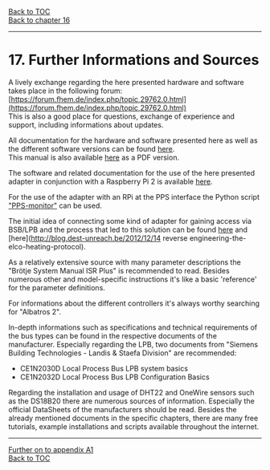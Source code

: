 [Back to TOC](toc.md)  
[Back to chapter 16](chap16.md)    
   
--- 
    

    
# 17. Further Informations and Sources
A lively exchange regarding the here presented hardware and software
takes place in the following forum:   [https://forum.fhem.de/index.php/topic,29762.0.html](https://forum.fhem.de/index.php/topic,29762.0.html)  
This is also a good place for questions, exchange of experience and
support, including informations about updates.  
  
All documentation for the hardware and software presented here
as well as the different software versions can be found [here](https://github.com/fredlcore/bsb_lan).  
This manual is also available [here](https://github.com/1coderookie/BSB-LPB-LAN_EN/raw/master/BSB-LPB-LAN-manual.pdf) as a PDF version.

The software and related documentation for the use of the
here presented adapter in conjunction with a Raspberry Pi 2 is available 
[here](https://github.com/loehnertj/bsbgateway).

For the use of the adapter with an RPi at the PPS interface the Python script ["PPS-monitor"](https://github.com/dspinellis/PPS-monitor) can be used.

The initial idea of connecting some kind of adapter for gaining access  via BSB/LPB and the process that led to this solution can be found [here](http://www.mikrocontroller.net/topic/218643) and [here](http://blog.dest-unreach.be/2012/12/14 reverse engineering-the-elco-heating-protocol).  
    
As a relatively extensive source with many parameter descriptions
the "Brötje System Manual ISR Plus" is recommended to read. Besides 
numerous other and model-specific instructions it's like a basic 'reference' for the parameter definitions.  

For informations about the different controllers it's always worthy searching for "Albatros 2". 

In-depth informations such as specifications and technical
requirements of the bus types can be found in the respective documents of the manufacturer.
Especially regarding the LPB, two documents from "Siemens Building
Technologies - Landis & Staefa Division" are recommended: 
- CE1N2030D Local Process Bus LPB system basics
- CE1N2032D Local Process Bus LPB Configuration Basics

Regarding the installation and usage of DHT22 and
OneWire sensors such as the DS18B20 there are numerous sources of information. Especially the official DataSheets of the manufacturers should be read. Besides the already mentioned documents in the specific chapters, there are many free tutorials, example installations and scripts available throughout the internet.
    
---  

[Further on to appendix A1](appendix_a1.md)      
[Back to TOC](toc.md)   

